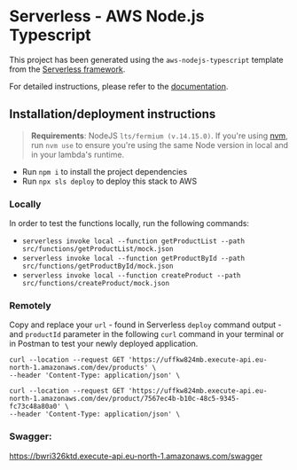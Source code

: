 # Serverless - AWS Node.js Typescript

This project has been generated using the `aws-nodejs-typescript` template from the [Serverless framework](https://www.serverless.com/).

For detailed instructions, please refer to the [documentation](https://www.serverless.com/framework/docs/providers/aws/).

## Installation/deployment instructions

> **Requirements**: NodeJS `lts/fermium (v.14.15.0)`. If you're using [nvm](https://github.com/nvm-sh/nvm), run `nvm use` to ensure you're using the same Node version in local and in your lambda's runtime.

- Run `npm i` to install the project dependencies
- Run `npx sls deploy` to deploy this stack to AWS

### Locally

In order to test the functions locally, run the following commands:

- `serverless invoke local --function getProductList --path src/functions/getProductList/mock.json`
- `serverless invoke local --function getProductById --path src/functions/getProductById/mock.json`
- `serverless invoke local --function createProduct --path src/functions/createProduct/mock.json`

### Remotely

Copy and replace your `url` - found in Serverless `deploy` command output - and `productId` parameter in the following `curl` command in your terminal or in Postman to test your newly deployed application.

```
curl --location --request GET 'https://uffkw824mb.execute-api.eu-north-1.amazonaws.com/dev/products' \
--header 'Content-Type: application/json' \
```

```
curl --location --request GET 'https://uffkw824mb.execute-api.eu-north-1.amazonaws.com/dev/product/7567ec4b-b10c-48c5-9345-fc73c48a80a0' \
--header 'Content-Type: application/json' \
```

### Swagger:
https://bwri326ktd.execute-api.eu-north-1.amazonaws.com/swagger